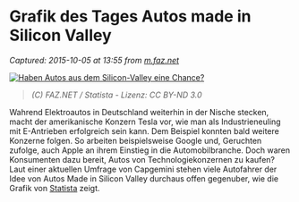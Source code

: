 # Grafik des Tages Autos made in Silicon Valley

_Captured: 2015-10-05 at 13:55 from [m.faz.net](http://m.faz.net/aktuell/wirtschaft/grafik-des-tages-autos-made-in-silicon-valley-13831975.html)_

[ ![Haben Autos aus dem Silicon-Valley eine Chance?](http://media0.faz.net/ppmedia/aktuell/wirtschaft/3144917602/1.3831988/width610x580/haben-autos-aus-dem-silicon.jpg) ](http://www.faz.net/aktuell/wirtschaft/grafik-des-tages-autos-made-in-silicon-valley-13831975/riesen-rueckruf-13829999.html)

> _(C) FAZ.NET / Statista - Lizenz: CC BY-ND 3.0_

Wahrend Elektroautos in Deutschland weiterhin in der Nische stecken, macht der amerikanische Konzern Tesla vor, wie man als Industrieneuling mit E-Antrieben erfolgreich sein kann. Dem Beispiel konnten bald weitere Konzerne folgen. So arbeiten beispielsweise Google und, Geruchten zufolge, auch Apple an ihrem Einstieg in die Automobilbranche. Doch waren Konsumenten dazu bereit, Autos von Technologiekonzernen zu kaufen? Laut einer aktuellen Umfrage von Capgemini stehen viele Autofahrer der Idee von Autos Made in Silicon Valley durchaus offen gegenuber, wie die Grafik von [Statista](http://de.statista.com/) zeigt.
